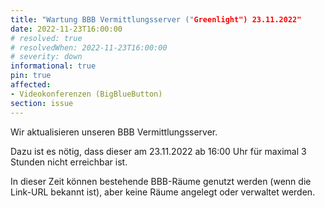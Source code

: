 ```yaml
---
title: "Wartung BBB Vermittlungsserver ("Greenlight") 23.11.2022"
date: 2022-11-23T16:00:00
# resolved: true
# resolvedWhen: 2022-11-23T16:00:00
# severity: down
informational: true
pin: true 
affected:
- Videokonferenzen (BigBlueButton)
section: issue
---
```


Wir aktualisieren unseren BBB Vermittlungsserver.

Dazu ist es nötig, dass dieser am 23.11.2022 ab 16:00 Uhr für maximal 3 Stunden nicht erreichbar ist.

In dieser Zeit können bestehende BBB-Räume genutzt werden (wenn die Link-URL bekannt ist), aber keine Räume angelegt oder verwaltet werden.
